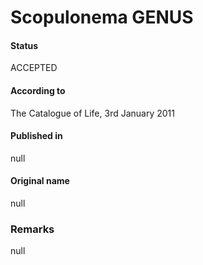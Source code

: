 # Scopulonema GENUS

#### Status
ACCEPTED

#### According to
The Catalogue of Life, 3rd January 2011

#### Published in
null

#### Original name
null

### Remarks
null